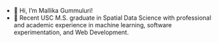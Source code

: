 - 👋 Hi, I’m Mallika Gummuluri! 
- 🌱 Recent USC M.S. graduate in Spatial Data Science with professional and academic experience in machine learning, software experimentation, and Web Development. 





<!---
mallllika/mallllika is a ✨ special ✨ repository because its `README.md` (this file) appears on your GitHub profile.
You can click the Preview link to take a look at your changes.
--->

